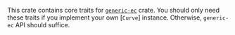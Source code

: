 <!-- cargo-rdme start -->

This crate contains core traits for [`generic-ec`](https://docs.rs/generic-ec) crate.
You should only need these traits if you implement your own [`Curve`] instance.
Otherwise, `generic-ec` API should suffice.

<!-- cargo-rdme end -->
